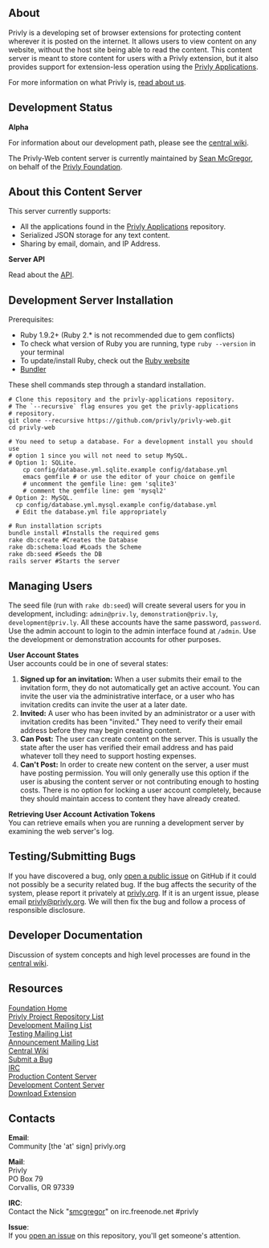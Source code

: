 ## About ##

Privly is a developing set of browser extensions for protecting content wherever it is posted on the internet. It allows users to view content on any website, without the host site being able to read the content. This content server is meant to store content for users with a Privly extension, but it also provides support for extension-less operation using the [Privly Applications](https://github.com/privly/privly-applications).

For more information on what Privly is, [read about us](https://priv.ly/pages/about).

## Development Status ##

**Alpha**

For information about our development path, please see the [central wiki](https://github.com/privly/privly-organization/wiki/Version-List).

The Privly-Web content server is currently maintained by [Sean McGregor](https://github.com/smcgregor), on behalf of the [Privly Foundation](http://www.privly.org).

## About this Content Server ##

This server currently supports:

* All the applications found in the [Privly Applications](https://github.com/privly/privly-applications) repository.
* Serialized JSON storage for any text content.
* Sharing by email, domain, and IP Address.

**Server API**  

Read about the [API](https://github.com/privly/privly-web/blob/master/API.md).

## Development Server Installation ##

Prerequisites:

* Ruby 1.9.2+ (Ruby 2.* is not recommended due to gem conflicts)
 * To check what version of Ruby you are running, type `ruby --version` in your terminal
 * To update/install Ruby, check out the [Ruby website](https://www.ruby-lang.org/en/downloads/)
* [Bundler](http://bundler.io/)

These shell commands step through a standard installation.

    # Clone this repository and the privly-applications repository.
    # The `--recursive` flag ensures you get the privly-applications
    # repository.
    git clone --recursive https://github.com/privly/privly-web.git
    cd privly-web
    
    # You need to setup a database. For a development install you should use
    # option 1 since you will not need to setup MySQL.
    # Option 1: SQLite.
        cp config/database.yml.sqlite.example config/database.yml
        emacs gemfile # or use the editor of your choice on gemfile
        # uncomment the gemfile line: gem 'sqlite3'
        # comment the gemfile line: gem 'mysql2'
    # Option 2: MySQL.
      cp config/database.yml.mysql.example config/database.yml
      # Edit the database.yml file appropriately
    
    # Run installation scripts
    bundle install #Installs the required gems
    rake db:create #Creates the Database
    rake db:schema:load #Loads the Scheme
    rake db:seed #Seeds the DB
    rails server #Starts the server

## Managing Users

The seed file (run with `rake db:seed`) will create several users for you in development, including: `admin@priv.ly`, `demonstration@priv.ly`, `development@priv.ly`. All these accounts have the same password, `password`. Use the admin account to login to the admin interface found at `/admin`. Use the development or demonstration accounts for other purposes.

**User Account States**  
User accounts could be in one of several states:

1. **Signed up for an invitation:** When a user submits their email to the invitation form, they do not automatically get an active account. You can invite the user via the administrative interface, or a user who has invitation credits can invite the user at a later date.
1. **Invited:** A user who has been invited by an administrator or a user with invitation credits has been "invited." They need to verify their email address before they may begin creating content.
1. **Can Post:** The user can create content on the server. This is usually the state after the user has verified their email address and has paid whatever toll they need to support hosting expenses.
1. **Can't Post:** In order to create new content on the server, a user must have posting permission. You will only generally use this option if the user is abusing the content server or not contributing enough to hosting costs. There is no option for locking a user account completely, because they should maintain access to content they have already created.

**Retrieving User Account Activation Tokens**  
You can retrieve emails when you are running a development server by examining the web server's log.

## Testing/Submitting Bugs ##

If you have discovered a bug, only [open a public issue](https://github.com/privly/privly-web/issues/new) on GitHub if it could not possibly be a security related bug. If the bug affects the security of the system, please report it privately at [privly.org](http://www.privly.org/content/bug-report). If it is an urgent issue, please email privly@privly.org. We will then fix the bug and follow a process of responsible disclosure.

## Developer Documentation ##

Discussion of system concepts and high level processes are found in the [central wiki](https://github.com/privly/privly-organization/wiki).

## Resources ##

[Foundation Home](http://www.privly.org)  
[Privly Project Repository List](https://github.com/privly)  
[Development Mailing List](http://groups.google.com/group/privly)  
[Testing Mailing List](http://groups.google.com/group/privly-test)  
[Announcement Mailing List](http://groups.google.com/group/privly-announce)  
[Central Wiki](https://github.com/privly/privly-organization/wiki)  
[Submit a Bug](http://www.privly.org/content/bug-report)  
[IRC](http://www.privly.org/content/irc)  
[Production Content Server](https://privlyalpha.org)  
[Development Content Server](https://dev.privly.org)  
[Download Extension](https://priv.ly/pages/download)  

## Contacts ##

**Email**:  
Community [the 'at' sign] privly.org  

**Mail**:  
Privly  
PO Box 79  
Corvallis, OR 97339 
 
**IRC**:  
Contact the Nick "[smcgregor](https://github.com/smcgregor)" on irc.freenode.net #privly

**Issue**:  
If you [open an issue](https://github.com/privly/privly-web/issues) on this repository, you'll get someone's attention.
